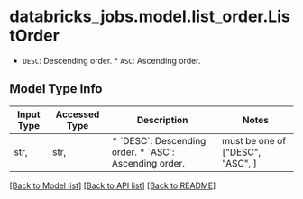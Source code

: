 # databricks_jobs.model.list_order.ListOrder

* `DESC`: Descending order. * `ASC`: Ascending order.

## Model Type Info
Input Type | Accessed Type | Description | Notes
------------ | ------------- | ------------- | -------------
str,  | str,  | * &#x60;DESC&#x60;: Descending order. * &#x60;ASC&#x60;: Ascending order. | must be one of ["DESC", "ASC", ] 

[[Back to Model list]](../../README.md#documentation-for-models) [[Back to API list]](../../README.md#documentation-for-api-endpoints) [[Back to README]](../../README.md)

